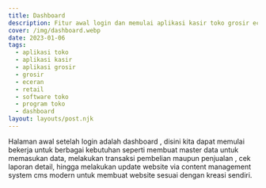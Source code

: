 ```yaml
---
title: Dashboard
description: Fitur awal login dan memulai aplikasi kasir toko grosir eceran.
cover: /img/dashboard.webp
date: 2023-01-06
tags:
  - aplikasi toko
  - aplikasi kasir
  - aplikasi grosir
  - grosir
  - eceran
  - retail
  - software toko
  - program toko
  - dashboard
layout: layouts/post.njk
---
```


Halaman awal setelah login adalah dashboard , disini kita dapat memulai bekerja untuk berbagai kebutuhan seperti membuat master data untuk memasukan data, melakukan transaksi pembelian maupun penjualan , cek laporan detail, hingga melakukan update website via content management system cms modern untuk membuat website sesuai dengan kreasi sendiri.
